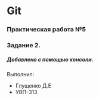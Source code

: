 # Git

### Практическая работа №5

### Задание 2.

##### Добавлено с помощью консоли.

Выполнил:

- Глущенко Д.Е
- УВП-313
